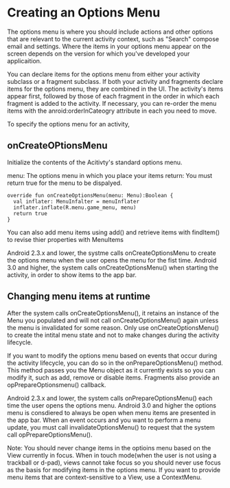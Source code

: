 # Creating an Options Menu
The options menu is where you should include actions and other options that are relevant to the current activity context, such as "Search" compose email and settings. Where the items in your options menu appear on the screen depends on the version for which you've developed your applicaition. 

You can declare items for the options menu from either your activity subclass or a fragment subclass. If both your activity and fragments declare items for the options menu, they are combined in the UI. The activity's items appear first, followed by those of each fragment in the order in which each fragment is added to the activity. If necessary, you can re-order the menu items with the anroid:orderInCateogry attribute in each <item> you need to move. 

To specify the options menu for an activity, 


## onCreateOPtionsMenu
Initialize the contents of the Acitivty's standard options menu. 

menu: The options menu in which you place your items
return: You must return true for the menu to be dispalyed. 
```
override fun onCreateOptionsMenu(menu: Menu):Boolean {
  val inflater: MenuInfalter = menuInflater
  inflater.inflate(R.menu.game_menu, menu)
  return true
}
```

You can also add menu items using add() and retrieve items with findItem() to revise thier properties with MenuItems

Android 2.3.x and lower, the systme calls onCreateOptionsMenu to create the options menu when the user opens the menu for the fist time.
Android 3.0 and higher, the system calls onCreateOptionsMenu() when starting the activity, in order to show items to the app bar. 

## Changing menu items at runtime
After the system calls onCreateOptionsMenu(), it retains an instance of the Menu you populated and will not call onCreateOptionsMenu() again unless the menu is invalidated for some reason. Only use onCreateOptionsMenu()  to create the intital menu state and not to make changes during the activity lifecycle. 

If you want to modify the options menu based on events that occur during the activity lifecycle, you can do so in the onPrepareOptionsMenu() method. This method passes you the Menu object as it currently exists so you can modify it, such as add, remove or disable items. Fragments also provide an opPrepareOptionsmenu() callback. 

Android 2.3.x and lower, the system calls onPrepareOptionsMenu() each time the user opens the options menu.
Android 3.0 and higher the options menu is consdiered to always be open when menu items are presented in the app bar. When an event occurs and you want to perform a menu update, you must call invalidateOptionsMenu() to request that the system call opPrepareOptionsMenu(). 

Note: You should never change items in the optioins menu based on the View currently in focus. When in touch mode(when the user is not using a trackball or d-pad), views cannot take focus so you should never use focus as the basis for modifying items in the options menu. If you want to provide menu items that are context-sensitive to a View, use a ContextMenu. 

